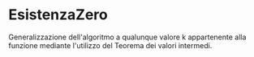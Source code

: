 # EsistenzaZero

Generalizzazione dell'algoritmo a qualunque valore k appartenente alla funzione mediante l'utilizzo del Teorema dei valori intermedi.
